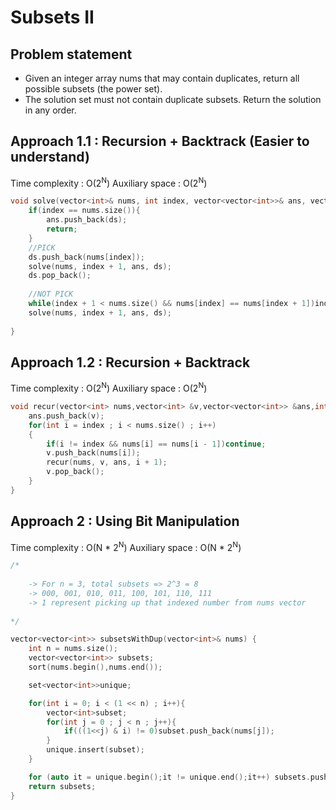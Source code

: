 # Subsets II

## Problem statement

- Given an integer array nums that may contain duplicates, return all possible subsets (the power set).
- The solution set must not contain duplicate subsets. Return the solution in any order.

## Approach 1.1 : Recursion + Backtrack (Easier to understand)

Time complexity : O(2<sup>N</sup>) 
Auxiliary space : O(2<sup>N</sup>)

```cpp
void solve(vector<int>& nums, int index, vector<vector<int>>& ans, vector<int>&ds){
    if(index == nums.size()){
        ans.push_back(ds);
        return;
    }
    //PICK
    ds.push_back(nums[index]);
    solve(nums, index + 1, ans, ds);
    ds.pop_back();
    
    //NOT PICK
    while(index + 1 < nums.size() && nums[index] == nums[index + 1])index++;
    solve(nums, index + 1, ans, ds);
            
}
```

## Approach 1.2 : Recursion + Backtrack

Time complexity : O(2<sup>N</sup>) 
Auxiliary space : O(2<sup>N</sup>)

```cpp
void recur(vector<int> nums,vector<int> &v,vector<vector<int>> &ans,int index){
    ans.push_back(v);
    for(int i = index ; i < nums.size() ; i++)
    {
        if(i != index && nums[i] == nums[i - 1])continue;
        v.push_back(nums[i]);
        recur(nums, v, ans, i + 1);
        v.pop_back();
    }
}
```

## Approach 2 : Using Bit Manipulation

Time complexity : O(N \* 2<sup>N</sup>) 
Auxiliary space : O(N \* 2<sup>N</sup>) 

```cpp
/*
    
    -> For n = 3, total subsets => 2^3 = 8
    -> 000, 001, 010, 011, 100, 101, 110, 111
    -> 1 represent picking up that indexed number from nums vector
    
*/

vector<vector<int>> subsetsWithDup(vector<int>& nums) {
	int n = nums.size();
	vector<vector<int>> subsets; 
	sort(nums.begin(),nums.end());

	set<vector<int>>unique; 

	for(int i = 0; i < (1 << n) ; i++){
		vector<int>subset;
		for(int j = 0 ; j < n ; j++){
			if(((1<<j) & i) != 0)subset.push_back(nums[j]);
		}
		unique.insert(subset);
	}

	for (auto it = unique.begin();it != unique.end();it++) subsets.push_back(*it);
	return subsets;
}
```
